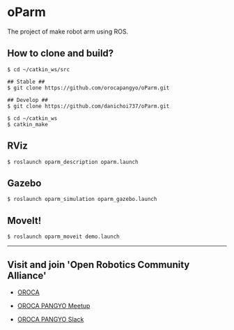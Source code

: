 # oParm
The project of make robot arm using ROS.

## How to clone and build?
```
$ cd ~/catkin_ws/src

## Stable ##
$ git clone https://github.com/orocapangyo/oParm.git

## Develop ##
$ git clone https://github.com/danichoi737/oParm.git

$ cd ~/catkin_ws
$ catkin_make
```

## RViz
```
$ roslaunch oparm_description oparm.launch
```

## Gazebo
```
$ roslaunch oparm_simulation oparm_gazebo.launch
```
## MoveIt!
```
$ roslaunch oparm_moveit demo.launch
```
---
## Visit and join 'Open Robotics Community Alliance'
* [OROCA](http://www.oroca.org/)
* [OROCA PANGYO Meetup](https://www.meetup.com/Design-Make-Share-in-Seongnam-KR/)

* [OROCA PANGYO Slack](https://orocapangyo.slack.com/)
